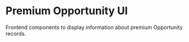 # Premium Opportunity UI

Frontend components to display information about premium Opportunity records.
